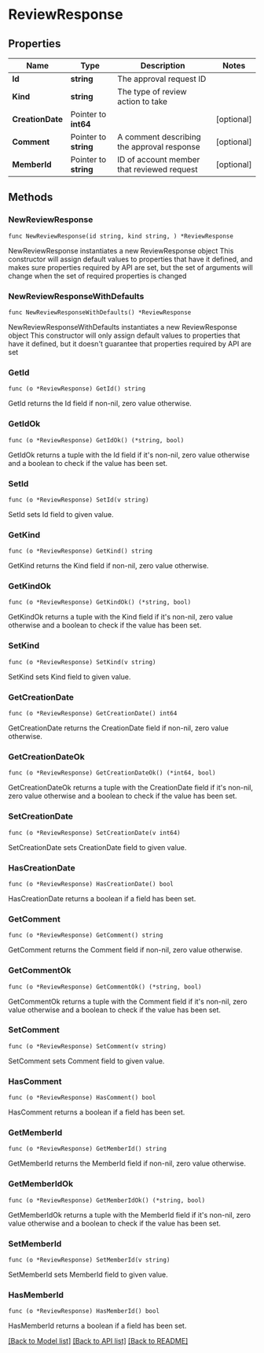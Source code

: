 # ReviewResponse

## Properties

Name | Type | Description | Notes
------------ | ------------- | ------------- | -------------
**Id** | **string** | The approval request ID | 
**Kind** | **string** | The type of review action to take | 
**CreationDate** | Pointer to **int64** |  | [optional] 
**Comment** | Pointer to **string** | A comment describing the approval response | [optional] 
**MemberId** | Pointer to **string** | ID of account member that reviewed request | [optional] 

## Methods

### NewReviewResponse

`func NewReviewResponse(id string, kind string, ) *ReviewResponse`

NewReviewResponse instantiates a new ReviewResponse object
This constructor will assign default values to properties that have it defined,
and makes sure properties required by API are set, but the set of arguments
will change when the set of required properties is changed

### NewReviewResponseWithDefaults

`func NewReviewResponseWithDefaults() *ReviewResponse`

NewReviewResponseWithDefaults instantiates a new ReviewResponse object
This constructor will only assign default values to properties that have it defined,
but it doesn't guarantee that properties required by API are set

### GetId

`func (o *ReviewResponse) GetId() string`

GetId returns the Id field if non-nil, zero value otherwise.

### GetIdOk

`func (o *ReviewResponse) GetIdOk() (*string, bool)`

GetIdOk returns a tuple with the Id field if it's non-nil, zero value otherwise
and a boolean to check if the value has been set.

### SetId

`func (o *ReviewResponse) SetId(v string)`

SetId sets Id field to given value.


### GetKind

`func (o *ReviewResponse) GetKind() string`

GetKind returns the Kind field if non-nil, zero value otherwise.

### GetKindOk

`func (o *ReviewResponse) GetKindOk() (*string, bool)`

GetKindOk returns a tuple with the Kind field if it's non-nil, zero value otherwise
and a boolean to check if the value has been set.

### SetKind

`func (o *ReviewResponse) SetKind(v string)`

SetKind sets Kind field to given value.


### GetCreationDate

`func (o *ReviewResponse) GetCreationDate() int64`

GetCreationDate returns the CreationDate field if non-nil, zero value otherwise.

### GetCreationDateOk

`func (o *ReviewResponse) GetCreationDateOk() (*int64, bool)`

GetCreationDateOk returns a tuple with the CreationDate field if it's non-nil, zero value otherwise
and a boolean to check if the value has been set.

### SetCreationDate

`func (o *ReviewResponse) SetCreationDate(v int64)`

SetCreationDate sets CreationDate field to given value.

### HasCreationDate

`func (o *ReviewResponse) HasCreationDate() bool`

HasCreationDate returns a boolean if a field has been set.

### GetComment

`func (o *ReviewResponse) GetComment() string`

GetComment returns the Comment field if non-nil, zero value otherwise.

### GetCommentOk

`func (o *ReviewResponse) GetCommentOk() (*string, bool)`

GetCommentOk returns a tuple with the Comment field if it's non-nil, zero value otherwise
and a boolean to check if the value has been set.

### SetComment

`func (o *ReviewResponse) SetComment(v string)`

SetComment sets Comment field to given value.

### HasComment

`func (o *ReviewResponse) HasComment() bool`

HasComment returns a boolean if a field has been set.

### GetMemberId

`func (o *ReviewResponse) GetMemberId() string`

GetMemberId returns the MemberId field if non-nil, zero value otherwise.

### GetMemberIdOk

`func (o *ReviewResponse) GetMemberIdOk() (*string, bool)`

GetMemberIdOk returns a tuple with the MemberId field if it's non-nil, zero value otherwise
and a boolean to check if the value has been set.

### SetMemberId

`func (o *ReviewResponse) SetMemberId(v string)`

SetMemberId sets MemberId field to given value.

### HasMemberId

`func (o *ReviewResponse) HasMemberId() bool`

HasMemberId returns a boolean if a field has been set.


[[Back to Model list]](../README.md#documentation-for-models) [[Back to API list]](../README.md#documentation-for-api-endpoints) [[Back to README]](../README.md)


